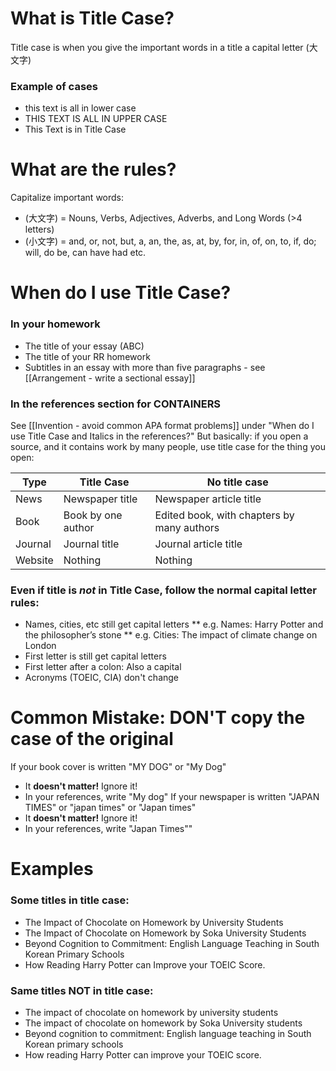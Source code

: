 # What is Title Case?
Title case is when you give the important words in a title a capital letter (大文字)
### Example of cases
* this text is all in lower case
* THIS TEXT IS ALL IN UPPER CASE
* This Text is in Title Case

# What are the rules?
Capitalize important words:
* (大文字) = Nouns, Verbs, Adjectives, Adverbs, and Long Words (>4 letters)
* (小文字) = and, or, not, but, a, an, the, as, at, by, for, in, of, on, to, if, do; will, do be, can have had etc.

# When do I use Title Case?
### In your homework
* The title of your essay (ABC)
* The title of your RR homework
* Subtitles in an essay with more than five paragraphs - see [[Arrangement - write a sectional essay]]

### In the references section for CONTAINERS
See [[Invention - avoid common APA format problems]] under "When do I use Title Case and Italics in the references?"
But basically: if you open a source, and it contains work by many people, use title case for the thing you open:

Type		|Title Case 			|No title case
------		|------					|------
News 		|Newspaper title 		|Newspaper article title
Book 		|Book by one author	 	|Edited book, with chapters by many authors
Journal 	|Journal title 			|Journal article title
Website		|Nothing 				|Nothing

### Even if title is _not_ in Title Case, follow the normal capital letter rules:
* Names, cities, etc still get capital letters
** e.g. Names: Harry Potter and the philosopher’s stone
** e.g. Cities: The impact of climate change on London
* First letter is still get capital letters
* First letter after a colon: Also a capital
* Acronyms (TOEIC, CIA) don't change

# Common Mistake: DON'T copy the case of the original
If your book cover  is written "MY DOG" or "My Dog" 
* It __doesn't matter!__ Ignore it!
* In your references, write "My dog" 
If your newspaper is written "JAPAN TIMES" or "japan times" or "Japan times"
* It __doesn't matter!__ Ignore it!
* In your references, write "Japan Times""

# Examples
### Some titles in title case:
* The Impact of Chocolate on Homework by University Students
* The Impact of Chocolate on Homework by Soka University Students
* Beyond Cognition to Commitment: English Language Teaching in South Korean Primary Schools
* How Reading Harry Potter can Improve your TOEIC Score.

### Same titles NOT in title case:
* The impact of chocolate on homework by university students
* The impact of chocolate on homework by Soka University students
* Beyond cognition to commitment: English language teaching in South Korean primary schools
* How reading Harry Potter can improve your TOEIC score.


